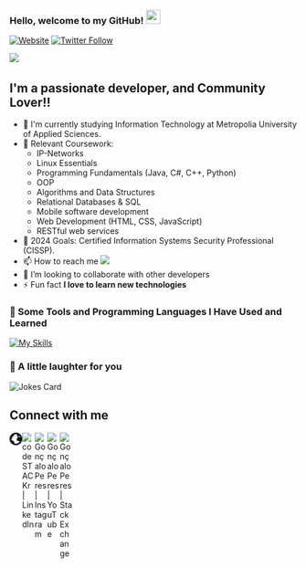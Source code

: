 ### Hello, welcome to my GitHub! <img src="https://raw.githubusercontent.com/zluvsand/zluvsand/master/wave.gif" height="25px" width="25px">
[![Website](https://img.shields.io/website?label=HichamAf.github.io&style=for-the-badge&url=https%3A%2F%2FHichamAF.github.io)](https://HichamAf.github.io)
[![Twitter Follow](https://img.shields.io/twitter/follow/HichamAfilali?color=1DA1F2&logo=twitter&style=for-the-badge)](https://twitter.com/intent/follow?original_referer=https%3A%2F%2Fgithub.com%2FHichamAf&screen_name=HichamAfilali)

<p><img src="https://github-readme-streak-stats.herokuapp.com/?user=HichamAf&theme=algolia"/></p>

## I'm a passionate developer, and Community Lover!!
- 🔭 I'm currently studying Information Technology at Metropolia University of Applied Sciences.
- 🌱 Relevant Coursework:<br>
	- IP-Networks<br>
	- Linux Essentials<br>
	- Programming Fundamentals (Java, C#, C++, Python)<br>
	- OOP<br>
	- Algorithms and Data Structures<br>
	- Relational Databases & SQL<br>
	- Mobile software development<br>
	- Web Development (HTML, CSS, JavaScript)<br>
	- RESTful web services<br>
- 🥅 2024 Goals: Certified Information Systems Security Professional (CISSP).
- 📫 How to reach me <a href="https://HichamAf.github.io/"><img src="https://img.shields.io/badge/WEBSITE-12100E?logo=html5&color=1DA1F2&logoColor=white" /></a>
- 👯 I’m looking to collaborate with other developers
- ⚡ Fun fact **I love to learn new technologies**

### 🚀 Some Tools and Programming Languages I Have Used and Learned
[![My Skills](https://skillicons.dev/icons?i=java,kotlin,cs,cpp,js,aws,vscode,visualstudio,idea,linux,blender,ai,figma,github,stackoverflow)](https://skillicons.dev)

### 🙊 A little laughter for you
![Jokes Card](https://readme-jokes.vercel.app/api?theme=algolia)

## Connect with me
[<img align="left" alt="codeSTACKr.com" width="22px" src="https://raw.githubusercontent.com/iconic/open-iconic/master/svg/globe.svg" />][Website]
[<img align="left" alt="codeSTACKr | LinkedIn" width="22px" src="https://cdn.jsdelivr.net/npm/simple-icons@v3/icons/linkedin.svg" />][Linkedin]
[<img align="left" alt="Gonçalo Peres | Instagram" width="22px" src="https://cdn.jsdelivr.net/npm/simple-icons@v4.1.0/icons/instagram.svg" />][Instagram]
[<img align="left" alt="Gonçalo Peres | YouTube" width="22px" src="https://cdn.jsdelivr.net/npm/simple-icons@v4.1.0/icons/youtube.svg" />][Youtube]
[<img align="left" alt="Gonçalo Peres | StackExchange" width="22px" src="https://cdn.jsdelivr.net/npm/simple-icons@v4.1.0/icons/stackoverflow.svg" />][Stackoverflow]

[Website]: https://HichamAf.github.io
[Linkedin]: https://linkedin.com/in/hichamafilali
[Stackoverflow]: https://stackoverflow.com/users/15039665/hicham?tab=profile
[Twitter]: https://twitter.com/HichamAfilali
[Youtube]: https://www.youtube.com/@azouranzar6285
[Instagram]: https://www.instagram.com/aksilazar/